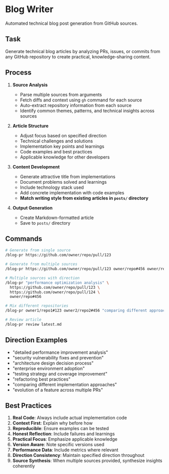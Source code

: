 # Blog Writer

Automated technical blog post generation from GitHub sources.

## Task

Generate technical blog articles by analyzing PRs, issues, or commits from any GitHub repository to create practical, knowledge-sharing content.

## Process

1. **Source Analysis**

   - Parse multiple sources from arguments
   - Fetch diffs and context using `gh` command for each source
   - Auto-extract repository information from each source
   - Identify common themes, patterns, and technical insights across sources

2. **Article Structure**

   - Adjust focus based on specified direction
   - Technical challenges and solutions
   - Implementation key points and learnings
   - Code examples and best practices
   - Applicable knowledge for other developers

3. **Content Development**

   - Generate attractive title from implementations
   - Document problems solved and learnings
   - Include technology stack used
   - Add concrete implementation with code examples
   - **Match writing style from existing articles in `posts/` directory**

4. **Output Generation**
   - Create Markdown-formatted article
   - Save to `posts/` directory

## Commands

```bash
# Generate from single source
/blog-pr https://github.com/owner/repo/pull/123

# Generate from multiple sources
/blog-pr https://github.com/owner/repo/pull/123 owner/repo#456 owner/repo@abc123def

# Multiple sources with direction
/blog-pr "performance optimization analysis" \
  https://github.com/owner/repo/pull/123 \
  https://github.com/owner/repo/pull/124 \
  owner/repo#456

# Mix different repositories
/blog-pr owner1/repo1#123 owner2/repo2#456 "comparing different approaches"

# Review article
/blog-pr review latest.md
```

## Direction Examples

- "detailed performance improvement analysis"
- "security vulnerability fixes and prevention"
- "architecture design decision process"
- "enterprise environment adoption"
- "testing strategy and coverage improvement"
- "refactoring best practices"
- "comparing different implementation approaches"
- "evolution of a feature across multiple PRs"

## Best Practices

1. **Real Code**: Always include actual implementation code
2. **Context First**: Explain why before how
3. **Reproducible**: Ensure examples can be tested
4. **Honest Reflection**: Include failures and learnings
5. **Practical Focus**: Emphasize applicable knowledge
6. **Version Aware**: Note specific versions used
7. **Performance Data**: Include metrics where relevant
8. **Direction Consistency**: Maintain specified direction throughout
9. **Source Synthesis**: When multiple sources provided, synthesize insights coherently
